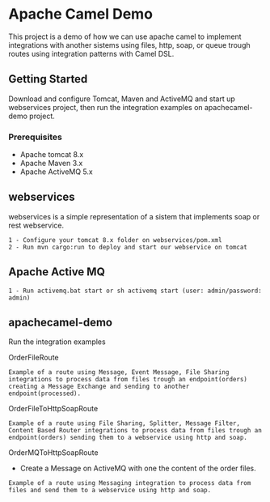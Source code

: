 # Apache Camel Demo

This project is a demo of how we can use apache camel to implement integrations with another sistems using files, http, soap, or queue trough routes using integration patterns with Camel DSL.

## Getting Started

Download and configure Tomcat, Maven and ActiveMQ and start up webservices project, then run the integration examples on apachecamel-demo project.

### Prerequisites

* Apache tomcat 8.x
* Apache Maven 3.x
* Apache ActiveMQ 5.x

## webservices
webservices is a simple representation of a sistem that implements soap or rest webservice.
```
1 - Configure your tomcat 8.x folder on webservices/pom.xml
2 - Run mvn cargo:run to deploy and start our webservice on tomcat
```

## Apache Active MQ

```
1 - Run activemq.bat start or sh activemq start (user: admin/password: admin)
```

## apachecamel-demo

Run the integration examples 

OrderFileRoute
```
Example of a route using Message, Event Message, File Sharing integrations to process data from files trough an endpoint(orders) creating a Message Exchange and sending to another endpoint(processed).

```
OrderFileToHttpSoapRoute
```
Example of a route using File Sharing, Splitter, Message Filter, Content Based Router integrations to process data from files trough an endpoint(orders) sending them to a webservice using http and soap.
```

OrderMQToHttpSoapRoute
* Create a Message on ActiveMQ with one the content of the order files.
```
Example of a route using Messaging integration to process data from files and send them to a webservice using http and soap.
```
